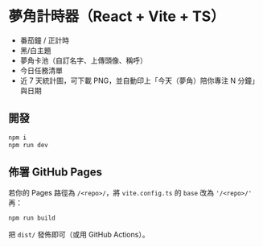 # 夢角計時器（React + Vite + TS）

- 番茄鐘 / 正計時
- 黑/白主題
- 夢角卡池（自訂名字、上傳頭像、稱呼）
- 今日任務清單
- 近 7 天統計圖，可下載 PNG，並自動印上「今天（夢角）陪你專注 N 分鐘」與日期

## 開發
```bash
npm i
npm run dev
```

## 佈署 GitHub Pages
若你的 Pages 路徑為 `/<repo>/`，將 `vite.config.ts` 的 `base` 改為 `'/<repo>/'` 再：
```bash
npm run build
```
把 `dist/` 發佈即可（或用 GitHub Actions）。
